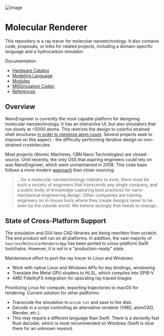 
![image](https://github.com/philipturner/molecular-renderer/assets/71743241/d5585c84-7e4e-4507-841a-452fb68615d3)

# Molecular Renderer

This repository is a ray tracer for molecular nanotechnology. It also contains code, proposals, or links for related projects, including a domain-specific language and a hydrocarbon simulator.

<!--

Author: Philip Turner

What began as a ray traced renderer, is now a cross-platform library used to design molecular nanotechnology. Similar to OpenSCAD, but with GPU-accelerated molecular simulation. Working toward software capable of synthesizing million-atom productive nanosystems.

-->

Documentation
- [Hardware Catalog](./Sources/HardwareCatalog/README.md)
- [Modeling Language](./Documentation/HDL.md)
- [Modules](./Documentation/Modules.md)
- [MRSimulation Codec](./Documentation/MRSimulation.md)
- [References](./Documentation/References.md)

## Overview

NanoEngineer is currently the most capable platform for designing molecular nanotechnology. It has an interactive UI, but also simulators that run slowly at >5000 atoms. This restricts the design to colorful strained shell structures [in order to minimize atom count](http://www.imm.org/research/parts/controller/). Several projects seek to improve on this aspect - the difficulty performing iterative design on non-strained crystolecules.

<!--

For about a year, this project was an independent effort that began with optimizing OpenMM. From May to October 2023, it was slated to join forces with atomCAD. After extensive discussions, we realized our approaches were too different. Molecular Renderer grew rapidly and let people _from all major operating systems_ do exploratory engineering, with existing MD simulation methods. atomCAD evolved more slowly, due to a carefully planned internal representation that can scale to 100x more atoms. Developers from both projects have exchanged ideas and engaged in constructive feedback.

-->

Most projects (Atomic Machines, CBN Nano Technologies) are closed-source. Until recently, the only OSS that aspiring engineers could rely on was NanoEngineer, which went unmaintained in 2008. This code base follows a more modern [approach](https://github.com/atomCAD/atomCAD/wiki) than close-sourcing:

> ...for a molecular nanotechnology industry to exist, there must be such a society of engineers that transcends any single company, and a public body of knowledge capturing best practices for nano-mechanical engineering design. Other companies are training engineers on in-house tools where they create designs never to be seen by the outside world. We believe strongly that needs to change...

## State of Cross-Platform Support

The simulation and GUI-less CAD libraries are being rewritten from scratch. The end product will run on all platforms. In addition, the vast majority of `Sources/MolecularRendererApp` has been ported to cross-platform Swift toolchains. However, it is not in a "production-ready" state. 

Maintenance effort to port the ray tracer to Linux and Windows:
- Work with native Linux and Windows APIs for key bindings, windowing
- Translate the Metal GPU shaders to HLSL, which compiles into SPIR-V
- AMD FidelityFX integration for upscaling ray traced images

Prioritizing Linux for compute, exporting trajectories to macOS for rendering. Current solution for other platforms: 
- Transcode the simulation to `mrsim-txt` and save to the disk.
- Decode in a script controlling an alternative renderer (VMD, atomCAD, Blender, etc.).
- This may require a different language than Swift. There is a decently fast Rust decoder, which is most recommended on Windows (Swift is slow there for an unknown reason).

<!--

## Roadmap

Short-Term (next few weeks)
- Port core functionality to Linux and Windows - **in progress**
- Modularize the source code, allow the simulator to be used with external renderers
  - Find a high-efficiency way to serialize and share MD simulation trajectories, which is easy to parse using Python ✅
- Create a domain-specific language and geometry compiler for crystolecule design ✅
- Upgrade MM4 to include more elements and external forces - **in progress**
- Integrate the official [xTB](https://github.com/grimme-lab/xtb) CPU simulator

Long-Term (next few months)
- Experiments with scaling up CAD software
  - Engineering knowledge base (catalog) for nanomechanical parts and geometric primitives
  - Implement the [Kaehler bracket](https://legacy.foresight.org/Updates/Update10/Update10.3.html) indexing algorithm outlined in _Nanosystems 9.5.5_
  - Search for other tools that can automate large systems-level CAD workflows
- Optimize for multi-GPU desktop machines
  - Resolve $O(n^2)$ scaling issues with non-carbon elements ✅
  - Quick prototyping of assemblies with ~100,000 atoms
  - Overnight simulation of systems with ~1,000,000 atoms

Non-Goals
- Use simulators with working CUDA-only GPU acceleration
- Write new simulator implementations that aren't $O(n)$ (GFN-FF), outside of [maximally efficient DFT](https://github.com/philipturner/molecular-renderer/blob/main/Documentation/DFT.md)
- Use simulators that aren't derived from the laws of physics (IM-UFF, ReaxFF)
- Create a graphical user interface beyond the minimal MD trajectory viewer

-->
